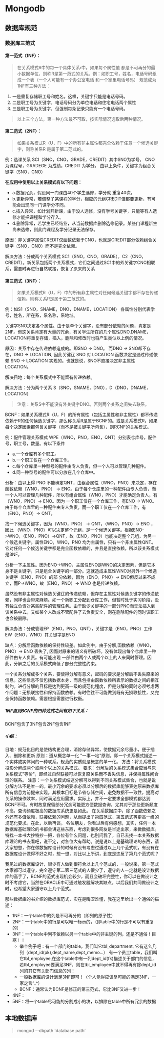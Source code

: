 # Mongodb

## 数据库规范

### 数据库三范式

#### 第一范式（1NF）：

> 在关系模式R中的每一个具体关系r中，如果每个属性值 都是不可再分的最小数据单位，则称R是第一范式的关系。例：如职工号，姓名，电话号码组成一个表（一个人可能有一个办公室电话 和一个家里电话号码） 规范成为1NF有三种方法：


1. 一是重复存储职工号和姓名。这样，关键字只能是电话号码。
1. 二是职工号为关键字，电话号码分为单位电话和住宅电话两个属性
1. 三是职工号为关键字，但强制每条记录只能有一个电话号码。

> 以上三个方法，第一种方法最不可取，按实际情况选取后两种情况。

#### 第二范式（2NF）：

> 如果关系模式R（U，F）中的所有非主属性都完全依赖于任意一个候选关键字，则称关系R 是属于第二范式的。

例：选课关系 SCI（SNO，CNO，GRADE，CREDIT）其中SNO为学号， CNO为课程号，GRADEGE 为成绩，CREDIT 为学分。 由以上条件，关键字为组合关键字（SNO，CNO）

**在应用中使用以上关系模式有以下问题：**

- a.数据冗余，假设同一门课由40个学生选修，学分就 重复40次。
- b.更新异常，若调整了某课程的学分，相应的元组CREDIT值都要更新，有可能会出现同一门课学分不同。
- c.插入异常，如计划开新课，由于没人选修，没有学号关键字，只能等有人选修才能把课程和学分存入。
- d.删除异常，若学生已经结业，从当前数据库删除选修记录。某些门课程新生尚未选修，则此门课程及学分记录无法保存。

原因：非关键字属性CREDIT仅函数依赖于CNO，也就是CREDIT部分依赖组合关键字（SNO，CNO）而不是完全依赖。

解决方法：分成两个关系模式 SC1（SNO，CNO，GRADE），C2（CNO，CREDIT）。新关系包括两个关系模式，它们之间通过SC1中的外关键字CNO相联系，需要时再进行自然联接，恢复了原来的关系

#### 第三范式（3NF）：

> 如果关系模式R（U，F）中的所有非主属性对任何候选关键字都不存在传递信赖，则称关系R是属于第三范式的。

例：如S1（SNO，SNAME，DNO，DNAME，LOCATION） 各属性分别代表学号，姓名，所在系，系名称，系地址。

关键字SNO决定各个属性。由于是单个关键字，没有部分依赖的问题，肯定是2NF。但这关系肯定有大量的冗余，有关学生所在的几个属性DNO,DNAME，LOCATION将重复存储，插入，删除和修改时也将产生类似以上例的情况。

原因：关系中存在传递依赖造成的。即SNO -> DNO。 而DNO -> SNO却不存在，DNO -> LOCATION, 因此关键辽 SNO 对 LOCATION 函数决定是通过传递依赖 SNO -> LOCATION 实现的。也就是说，SNO不直接决定非主属性LOCATION。

解决目地：每个关系模式中不能留有传递依赖。

解决方法：分为两个关系 S（SNO，SNAME，DNO），D（DNO，DNAME，LOCATION）

> 注意：关系S中不能没有外关键字DNO。否则两个关系之间失去联系。

BCNF：如果关系模式R（U，F）的所有属性（包括主属性和非主属性）都不传递依赖于R的任何候选关键字，那么称关系R是属于BCNF的。或是关系模式R，如果每个决定因素都包含关键字（而不是被关键字所包含），则RCNF的关系模式。

例：配件管理关系模式 WPE（WNO，PNO，ENO，QNT）分别表仓库号，配件号，职工号，数量。有以下条件

- a.一个仓库有多个职工。
- b.一个职工仅在一个仓库工作。
- c.每个仓库里一种型号的配件由专人负责，但一个人可以管理几种配件。
- d.同一种型号的配件可以分放在几个仓库中。

分析：由以上得 PNO 不能确定QNT，由组合属性（WNO，PNO）来决定，存在函数依赖（WNO，PNO） -> ENO。由于每个仓库里的一种配件由专人负责，而一个人可以管理几种配件，所以有组合属性（WNO，PNO）才能确定负责人，有（WNO，PNO）-> ENO。因为 一个职工仅在一个仓库工作，有ENO -> WNO。由于每个仓库里的一种配件由专人负责，而一个职工仅在一个仓库工作，有 （ENO，PNO）-> QNT。

找一下候选关键字，因为（WNO，PNO） -> QNT，（WNO，PNO）-> ENO ，因此 （WNO，PNO）可以决定整个元组，是一个候选关键字。根据ENO->WNO，（ENO，PNO）->QNT，故（ENO，PNO）也能决定整个元组，为另一个候选关键字。属性ENO，WNO，PNO 均为主属性，只有一个非主属性QNT。它对任何一个候选关键字都是完全函数依赖的，并且是直接依赖，所以该关系模式是3NF。

分析一下主属性。因为ENO->WNO，主属性ENO是WNO的决定因素，但是它本身不是关键字，只是组合关键字的一部分。这就造成主属性WNO对另外一个候选关键字（ENO，PNO）的部 分依赖，因为（ENO，PNO）-> ENO但反过来不成立，而P->WNO，故（ENO，PNO）-> WNO 也是传递依赖。

虽然没有非主属性对候选关键辽的传递依赖，但存在主属性对候选关键字的传递依赖，同样也会带来麻烦。如一个新职工分配到仓库工作，但暂时处于实习阶段，没有独立负责对某些配件的管理任务。由于缺少关键字的一部分PNO而无法插入到该关系中去。又如某个人改成不管配件了去负责安全，则在删除配件的同时该职工也会被删除。

解决办法：分成管理EP（ENO，PNO，QNT），关键字是（ENO，PNO）工作EW（ENO，WNO）其关键字是ENO

缺点：分解后函数依赖的保持性较差。如此例中，由于分解,函数依赖（WNO，PNO）-> ENO 丢失了, 因而对原来的语义有所破坏。没有体现出每个仓库里一种部件由专人负责。有可能出现 一部件由两个人或两个以上的人来同时管理。因此，分解之后的关系模式降低了部分完整性约束。

一个关系分解成多个关系，要使得分解有意义，起码的要求是分解后不丢失原来的信息。这些信息不仅包括数据本身，而且包括由函数依赖所表示的数据之间的相互制约。进行分解的目标是达到更高一级的规范化程度，但是分解的同时必须考虑两个问题：无损联接性和保持函数依赖。有时往往不可能做到既有无损联接性，又完全保持函数依赖。需要根据需要进行权衡。

##### 1NF直到BCNF的四种范式之间有如下关系：

BCNF包含了3NF包含2NF包含1NF

##### 小结：

目地：规范化目的是使结构更合理，消除存储异常，使数据冗余尽量小，便于插入、删除和更新 
原则：遵从概念单一化 "一事一地"原则，即一个关系模式描述一个实体或实体间的一种联系。规范的实质就是概念的单一化。 
方法：将关系模式投影分解成两个或两个以上的关系模式。 
要求：分解后的关系模式集合应当与原关系模式"等价"，即经过自然联接可以恢复原关系而不丢失信息，并保持属性间合理的联系。 
注意：一个关系模式结这分解可以得到不同关系模式集合，也就是说分解方法不是唯一的。最小冗余的要求必须以分解后的数据库能够表达原来数据库所有信息为前提来实现。其根本目标是节省存储空间，避免数据不一致性，提高对关系的操作效率，同时满足应用需求。实际上，并不一定要求全部模式都达到BCNF不可。有时故意保留部分冗余可能更方便数据查询。尤其对于那些更新频度不高，查询频度极高的数据库系统更是如此。 
在关系数据库中，除了函数依赖之外还有多值依赖，联接依赖的问题，从而提出了第四范式，第五范式等更高一级的规范化要求。在此，以后再谈。 
各位朋友，你看过后有何感想，其实，任何一本数据库基础理论的书都会讲这些东西，考虑到很多网友是半途出家，来做数据库。特找一本书大抄特抄一把，各位有什么问题，也别问我了，自已去找一本关系数据库理论的书去看吧，说不定，对各位大有帮助。说是说以上是基础理论的东西，请大家想想，你在做数据库设计的时候有没有考虑过遵过以上几个范式呢，有没有在数据库设计做得不好之时，想一想，对比以上所讲，到底是违反了第几个范式呢？

我见过的数据库设计，很少有人做到很符合以上几个范式的，一般说来，第一范式大家都可以遵守，完全遵守第二第三范式的人很少了，遵守的人一定就是设计数据库的高手了，BCNF的范式出现机会较少，而且会破坏完整性，你可以在做设计之时不考虑它，当然在ORACLE中可通过触发器解决其缺点。以后我们共同做设计之时，也希望大家遵守以上几个范式。

那些数据库的书介绍的数据库范式，实在是晦涩难懂，我在这里给出一个通俗的描述：

- 1NF：一个table中的列是不可再分的（即列的原子性）
- 2NF：一个table中的行是可以唯一标示的，（即table中的行是不可以有重复的）
- 3NF：一个table中列不依赖以另一个table中的非主键的列，还是不通俗！巨寒！！
  - 举个例子吧：有一个部门的table，我们叫它tbl_department, 它有这么几列（dept_id(pk),dept_name,dept_memo...） 有一个员工table，我们叫它tbl_employee,在这个table中有一列dept_id(fk)描述关于部门的信息，若tbl_employee要满足3NF，则在tbl_employee中就不得再有除dept_id列的其它有关部门信息的列！
  - 一般数据库的设计满足3NF即可！（个人觉得应该尽可能的满足3NF，一家之言^_^）
  - BCNF：通常认为BCNF是修正的第三范式，它比3NF又进一步！
- 4NF：
- 5NF：将一个table尽可能的分割成小的块，以排除在table中所有冗余的数据


## 本地数据库

> mongod --dbpath 'database path'